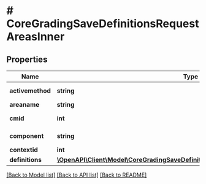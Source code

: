# # CoreGradingSaveDefinitionsRequestAreasInner

## Properties

Name | Type | Description | Notes
------------ | ------------- | ------------- | -------------
**activemethod** | **string** | active method | [optional]
**areaname** | **string** | area name | [optional]
**cmid** | **int** | course module id | [optional]
**component** | **string** | component name | [optional]
**contextid** | **int** | context id | [optional]
**definitions** | [**\OpenAPI\Client\Model\CoreGradingSaveDefinitionsRequestAreasInnerDefinitionsInner[]**](CoreGradingSaveDefinitionsRequestAreasInnerDefinitionsInner.md) |  | [optional]

[[Back to Model list]](../../README.md#models) [[Back to API list]](../../README.md#endpoints) [[Back to README]](../../README.md)

